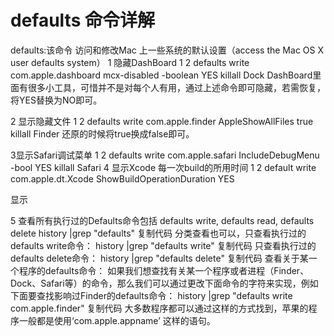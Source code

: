 # defaults 命令详解

defaults:该命令 访问和修改Mac 上一些系统的默认设置（access the Mac OS X user defaults system）
1 隐藏DashBoard
1
2
defaults write com.apple.dashboard mcx-disabled -boolean YES
killall Dock
DashBoard里面有很多小工具，可惜并不是对每个人有用，通过上述命令即可隐藏，若需恢复，将YES替换为NO即可。


2 显示隐藏文件
1
2
defaults write com.apple.finder AppleShowAllFiles true
killall Finder
还原的时候将true换成false即可。


3显示Safari调试菜单
1
2
defaults write com.apple.safari IncludeDebugMenu -bool YES
killall Safari
4 显示Xcode 每一次build的所用时间
1
2
default write com.apple.dt.Xcode ShowBuildOperationDuration YES

显示 

5 查看所有执行过的Defaults命令包括 defaults write, defaults read, defaults delete
history |grep "defaults"
复制代码
分类查看也可以，只查看执行过的defaults write命令：
history |grep "defaults write"
复制代码
只查看执行过的defaults delete命令：
history |grep "defaults delete"
复制代码
查看关于某一个程序的defaults命令：
如果我们想查找有关某一个程序或者进程（Finder、Dock、Safari等）的命令，那么我们可以通过更改下面命令的字符来实现，例如下面要查找影响过Finder的defaults命令：
history |grep "defaults write com.apple.finder"
复制代码
大多数程序都可以通过这样的方式找到，苹果的程序一般都是使用‘com.apple.appname’ 这样的语句。